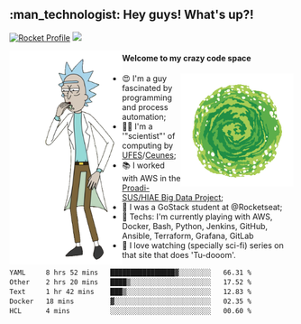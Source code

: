 
<h2> :man_technologist: Hey guys! What's up?!</h2>
                                                                         
[![Rocket Profile](https://img.shields.io/static/v1?label=Rocketseat&message=Profile&colorA=purple&color=black&logo=Rocket&logoColor=white)](https://app.rocketseat.com.br/me/elyabe)
<a href="https://www.linkedin.com/in/elyabe/"><img src="https://img.shields.io/badge/LinkedIn-informational?logo=linkedin"/></a>

<img align='left' src="https://raw.githubusercontent.com/Elyabe/Elyabe/master/images/rick-dancing.gif" width='200'>

                       
#### Welcome to my crazy code space 
<img align='right' src="https://raw.githubusercontent.com/Elyabe/elyabe/master/images/portal-3.gif" width='200'>

- :heart_eyes: I'm a guy fascinated by programming and process automation; 
- :office_worker: I'm a '"scientist"' of computing by [UFES](http://ufes.br)/[Ceunes](http://ceunes.ufes.br);
- :books: I worked with AWS in the [Proadi-SUS/HIAE Big Data Project](https://www.einstein.br/responsabilidade-social/atuacao-com-o-ministerio-da-saude/proadi-sus);
- :rocket: I was a GoStack student at @Rocketseat;
- :green_heart: Techs: I'm currently playing with AWS, Docker, Bash, Python, Jenkins, GitHub, Ansible, Terraform, Grafana, GitLab
- :movie_camera: I love watching (specially sci-fi) series on that site that does 'Tu-dooom'.

<!--START_SECTION:waka-->

```txt
YAML     8 hrs 52 mins   ████████████████▓░░░░░░░░   66.31 %
Other    2 hrs 20 mins   ████▒░░░░░░░░░░░░░░░░░░░░   17.52 %
Text     1 hr 42 mins    ███▒░░░░░░░░░░░░░░░░░░░░░   12.83 %
Docker   18 mins         ▓░░░░░░░░░░░░░░░░░░░░░░░░   02.35 %
HCL      4 mins          ░░░░░░░░░░░░░░░░░░░░░░░░░   00.60 %
```

<!--END_SECTION:waka-->
